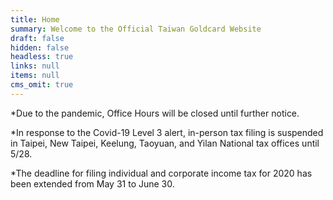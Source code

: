```yaml
---
title: Home
summary: Welcome to the Official Taiwan Goldcard Website
draft: false
hidden: false
headless: true
links: null
items: null
cms_omit: true
---
```

\*Due to the pandemic, Office Hours will be closed until further notice.

\*In response to the Covid-19 Level 3 alert, in-person tax filing is suspended in Taipei, New Taipei, Keelung, Taoyuan, and Yilan  National tax offices until 5/28.

\*The deadline for filing individual and corporate income tax for 2020 has been extended from May 31 to June 30.